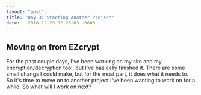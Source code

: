 ```yaml
---
layout: "post"
title: "Day 3: Starting Another Project"
date:   2018-12-29 02:26:03 -0600
---
```


## Moving on from EZcrypt

For the past couple days, I've been working on my site and my encryption/decryption tool, but I've basically finished it. There are some small changs I could make, but for the most part, it does what it needs to. So it's time to move on to another project I've been wanting to work on for a while. So what will I work on next?
